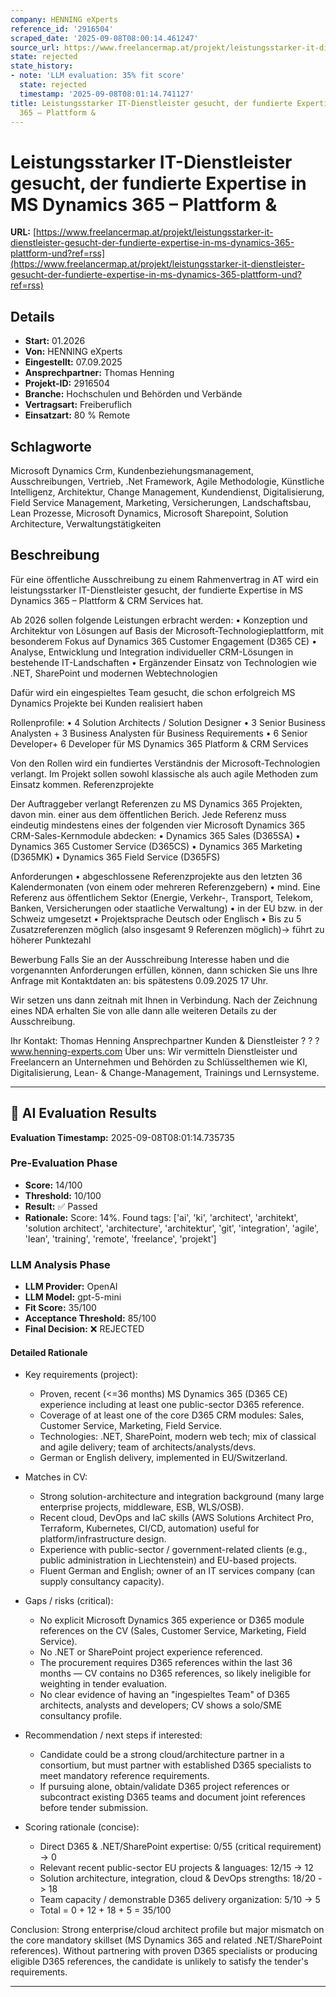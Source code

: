```yaml
---
company: HENNING eXperts
reference_id: '2916504'
scraped_date: '2025-09-08T08:00:14.461247'
source_url: https://www.freelancermap.at/projekt/leistungsstarker-it-dienstleister-gesucht-der-fundierte-expertise-in-ms-dynamics-365-plattform-und?ref=rss
state: rejected
state_history:
- note: 'LLM evaluation: 35% fit score'
  state: rejected
  timestamp: '2025-09-08T08:01:14.741127'
title: Leistungsstarker IT-Dienstleister gesucht, der fundierte Expertise in MS Dynamics
  365 – Plattform &
---
```



# Leistungsstarker IT-Dienstleister gesucht, der fundierte Expertise in MS Dynamics 365 – Plattform &
**URL:** [https://www.freelancermap.at/projekt/leistungsstarker-it-dienstleister-gesucht-der-fundierte-expertise-in-ms-dynamics-365-plattform-und?ref=rss](https://www.freelancermap.at/projekt/leistungsstarker-it-dienstleister-gesucht-der-fundierte-expertise-in-ms-dynamics-365-plattform-und?ref=rss)
## Details
- **Start:** 01.2026
- **Von:** HENNING eXperts
- **Eingestellt:** 07.09.2025
- **Ansprechpartner:** Thomas Henning
- **Projekt-ID:** 2916504
- **Branche:** Hochschulen und Behörden und Verbände
- **Vertragsart:** Freiberuflich
- **Einsatzart:** 80
                                                % Remote

## Schlagworte
Microsoft Dynamics Crm, Kundenbeziehungsmanagement, Ausschreibungen, Vertrieb, .Net Framework, Agile Methodologie, Künstliche Intelligenz, Architektur, Change Management, Kundendienst, Digitalisierung, Field Service Management, Marketing, Versicherungen, Landschaftsbau, Lean Prozesse, Microsoft Dynamics, Microsoft Sharepoint, Solution Architecture, Verwaltungstätigkeiten

## Beschreibung
Für eine öffentliche Ausschreibung zu einem Rahmenvertrag in AT wird ein leistungsstarker IT-Dienstleister gesucht, der fundierte Expertise in MS Dynamics 365 – Plattform & CRM Services hat.

Ab 2026 sollen folgende Leistungen erbracht werden:
• Konzeption und Architektur von Lösungen auf Basis der Microsoft-Technologieplattform, mit besonderem Fokus auf Dynamics 365 Customer Engagement (D365 CE)
• Analyse, Entwicklung und Integration individueller CRM-Lösungen in bestehende IT-Landschaften
• Ergänzender Einsatz von Technologien wie .NET, SharePoint und modernen Webtechnologien

Dafür wird ein eingespieltes Team gesucht, die schon erfolgreich MS Dynamics Projekte bei Kunden realisiert haben

Rollenprofile:
• 4 Solution Architects / Solution Designer
• 3 Senior Business Analysten + 3 Business Analysten für Business Requirements
• 6 Senior Developer+ 6 Developer für MS Dynamics 365 Platform & CRM Services

Von den Rollen wird ein fundiertes Verständnis der Microsoft-Technologien verlangt. Im Projekt sollen sowohl klassische als auch agile Methoden zum Einsatz kommen.
Referenzprojekte

Der Auftraggeber verlangt Referenzen zu MS Dynamics 365 Projekten, davon min. einer aus dem öffentlichen Berich. Jede Referenz muss eindeutig mindestens eines der folgenden vier Microsoft Dynamics 365 CRM-Sales-Kernmodule abdecken:
• Dynamics 365 Sales (D365SA)
• Dynamics 365 Customer Service (D365CS)
• Dynamics 365 Marketing (D365MK)
• Dynamics 365 Field Service (D365FS)

Anforderungen
• abgeschlossene Referenzprojekte aus den letzten 36 Kalendermonaten (von einem oder mehreren Referenzgebern)
• mind. Eine Referenz aus öffentlichem Sektor (Energie, Verkehr-, Transport, Telekom, Banken, Versicherungen oder staatliche Verwaltung)
• in der EU bzw. in der Schweiz umgesetzt
• Projektsprache Deutsch oder Englisch
• Bis zu 5 Zusatzreferenzen möglich (also insgesamt 9 Referenzen möglich)-> führt zu höherer Punktezahl

Bewerbung
Falls Sie an der Ausschreibung Interesse haben und die vorgenannten Anforderungen erfüllen, können, dann schicken Sie uns Ihre Anfrage mit Kontaktdaten an: bis spätestens 0.09.2025 17 Uhr.

Wir setzen uns dann zeitnah mit Ihnen in Verbindung. Nach der Zeichnung eines NDA erhalten Sie von alle dann alle weiteren Details zu der Ausschreibung.

Ihr Kontakt:
Thomas Henning
Ansprechpartner Kunden & Dienstleister
?
?
? www.henning-experts.com
Über uns: Wir vermitteln Dienstleister und Freelancern an Unternehmen und Behörden zu Schlüsselthemen wie KI, Digitalisierung, Lean- & Change-Management, Trainings und Lernsysteme.

---

## 🤖 AI Evaluation Results

**Evaluation Timestamp:** 2025-09-08T08:01:14.735735

### Pre-Evaluation Phase
- **Score:** 14/100
- **Threshold:** 10/100
- **Result:** ✅ Passed
- **Rationale:** Score: 14%. Found tags: ['ai', 'ki', 'architect', 'architekt', 'solution architect', 'architecture', 'architektur', 'git', 'integration', 'agile', 'lean', 'training', 'remote', 'freelance', 'projekt']

### LLM Analysis Phase
- **LLM Provider:** OpenAI
- **LLM Model:** gpt-5-mini
- **Fit Score:** 35/100
- **Acceptance Threshold:** 85/100
- **Final Decision:** ❌ REJECTED

#### Detailed Rationale
- Key requirements (project):
  - Proven, recent (<=36 months) MS Dynamics 365 (D365 CE) experience including at least one public-sector D365 reference.
  - Coverage of at least one of the core D365 CRM modules: Sales, Customer Service, Marketing, Field Service.
  - Technologies: .NET, SharePoint, modern web tech; mix of classical and agile delivery; team of architects/analysts/devs.
  - German or English delivery, implemented in EU/Switzerland.

- Matches in CV:
  - Strong solution-architecture and integration background (many large enterprise projects, middleware, ESB, WLS/OSB).
  - Recent cloud, DevOps and IaC skills (AWS Solutions Architect Pro, Terraform, Kubernetes, CI/CD, automation) useful for platform/infrastructure design.
  - Experience with public-sector / government-related clients (e.g., public administration in Liechtenstein) and EU-based projects.
  - Fluent German and English; owner of an IT services company (can supply consultancy capacity).

- Gaps / risks (critical):
  - No explicit Microsoft Dynamics 365 experience or D365 module references on the CV (Sales, Customer Service, Marketing, Field Service).
  - No .NET or SharePoint project experience referenced.
  - The procurement requires D365 references within the last 36 months — CV contains no D365 references, so likely ineligible for weighting in tender evaluation.
  - No clear evidence of having an "ingespieltes Team" of D365 architects, analysts and developers; CV shows a solo/SME consultancy profile.

- Recommendation / next steps if interested:
  - Candidate could be a strong cloud/architecture partner in a consortium, but must partner with established D365 specialists to meet mandatory reference requirements.
  - If pursuing alone, obtain/validate D365 project references or subcontract existing D365 teams and document joint references before tender submission.

- Scoring rationale (concise):
  - Direct D365 & .NET/SharePoint expertise: 0/55 (critical requirement) -> 0
  - Relevant recent public-sector EU projects & languages: 12/15 -> 12
  - Solution architecture, integration, cloud & DevOps strengths: 18/20 -> 18
  - Team capacity / demonstrable D365 delivery organization: 5/10 -> 5
  - Total = 0 + 12 + 18 + 5 = 35/100

Conclusion: Strong enterprise/cloud architect profile but major mismatch on the core mandatory skillset (MS Dynamics 365 and related .NET/SharePoint references). Without partnering with proven D365 specialists or producing eligible D365 references, the candidate is unlikely to satisfy the tender's requirements.

---
